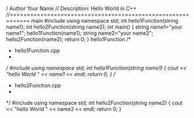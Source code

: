 / Author Your Name
// Description: Hello World in C++
//============================================================
main
#include <iostream>
using namespace std;
int hello1Function(string name1);
int hello2Function(string name2);
int main()
{
string name1="your name1";
hello1Function(name1);
string name2="your name2";
hello2Function(name2);
return 0;
}
hello1Function
/*
* hello1Function.cpp
*
*/
#include <iostream>
using namespace std;
int hello1Function(string name1)
{
cout << "hello World " << name1 << endl;
return 0;
}
/*
* hello2Function.cpp
*
*/
#include <iostream>
using namespace std;
int hello2Function(string name2)
{
cout << "hello World " << name2 << endl;
return 0;
}

